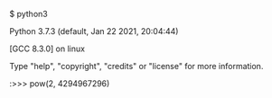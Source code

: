 $ python3

Python 3.7.3 (default, Jan 22 2021, 20:04:44) 

[GCC 8.3.0] on linux

Type "help", "copyright", "credits" or "license" for more information.

:>>> pow(2, 4294967296)
